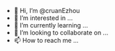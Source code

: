- 👋 Hi, I’m @cruanEzhou
- 👀 I’m interested in ...
- 🌱 I’m currently learning ...
- 💞️ I’m looking to collaborate on ...
- 📫 How to reach me ...

<!---
cruanEzhou/cruanEzhou is a ✨ special ✨ repository because its `README.md` (this file) appears on your GitHub profile.
You can click the Preview link to take a look at your changes.
--->
